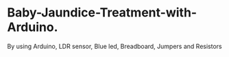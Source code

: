 # Baby-Jaundice-Treatment-with-Arduino.
By using Arduino, LDR sensor, Blue led, Breadboard, Jumpers and Resistors
